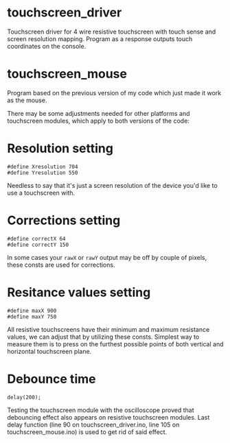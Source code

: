 # touchscreen_driver
Touchscreen driver for 4 wire resistive touchscreen with touch sense and screen resolution mapping.
Program as a response outputs touch coordinates on the console.

# touchscreen_mouse
Program based on the previous version of my code which just made it work as the mouse. 

There may be some adjustments needed for other platforms and touchscreen modules, which apply to both versions of the code:

# Resolution setting

``` 
#define Xresolution 704
#define Yresolution 550
```
Needless to say that it's just a screen resolution of the device you'd like to use a touchscreen with.

# Corrections setting

```
#define correctX 64
#define correctY 150
```
In some cases your ```rawX``` or ```rawY``` output may be off by couple of pixels, these consts are used for corrections.

# Resitance values setting

``` 
#define maxX 900
#define maxY 750 
```
All resistive touchscreens have their minimum and maximum resistance values, we can adjust that by utilizing these consts. 
Simplest way to measure them is to press on the furthest possible points of both vertical and horizontal touchscreen plane.

# Debounce time

```
delay(200);
```
Testing the touchscreen module with the oscilloscope proved that debouncing effect also appears on resistive touchscreen modules.
Last delay function (line 90 on touchscreen_driver.ino, line 105 on touchscreen_mouse.ino) is used to get rid of said effect.
